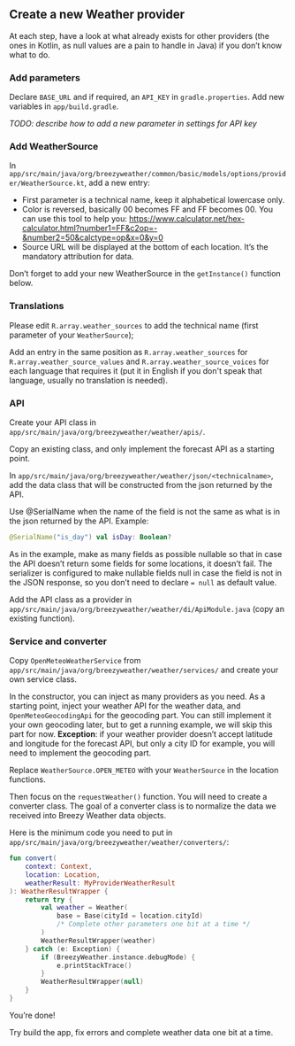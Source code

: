 ## Create a new Weather provider

At each step, have a look at what already exists for other providers (the ones in Kotlin, as null values are a pain to handle in Java) if you don’t know what to do.

### Add parameters

Declare `BASE_URL` and if required, an `API_KEY` in `gradle.properties`.
Add new variables in `app/build.gradle`.

*TODO: describe how to add a new parameter in settings for API key*


### Add WeatherSource
In `app/src/main/java/org/breezyweather/common/basic/models/options/provider/WeatherSource.kt`, add a new entry:
- First parameter is a technical name, keep it alphabetical lowercase only.
- Color is reversed, basically 00 becomes FF and FF becomes 00. You can use this tool to help you: https://www.calculator.net/hex-calculator.html?number1=FF&c2op=-&number2=50&calctype=op&x=0&y=0
- Source URL will be displayed at the bottom of each location. It’s the mandatory attribution for data.

Don’t forget to add your new WeatherSource in the `getInstance()` function below.


### Translations
Please edit `R.array.weather_sources` to add the technical name (first parameter of your `WeatherSource`);

Add an entry in the same position as `R.array.weather_sources` for `R.array.weather_source_values` and `R.array.weather_source_voices` for each language that requires it (put it in English if you don't speak that language, usually no translation is needed).


### API
Create your API class in `app/src/main/java/org/breezyweather/weather/apis/`.

Copy an existing class, and only implement the forecast API as a starting point.

In `app/src/main/java/org/breezyweather/weather/json/<technicalname>`, add the data class that will be constructed from the json returned by the API.

Use @SerialName when the name of the field is not the same as what is in the json returned by the API.
Example:
```kotlin
@SerialName("is_day") val isDay: Boolean?
```

As in the example, make as many fields as possible nullable so that in case the API doesn’t return some fields for some locations, it doesn’t fail. The serializer is configured to make nullable fields null in case the field is not in the JSON response, so you don’t need to declare `= null` as default value.

Add the API class as a provider in `app/src/main/java/org/breezyweather/weather/di/ApiModule.java` (copy an existing function).


### Service and converter
Copy `OpenMeteoWeatherService` from `app/src/main/java/org/breezyweather/weather/services/` and create your own service class.

In the constructor, you can inject as many providers as you need.
As a starting point, inject your weather API for the weather data, and `OpenMeteoGeocodingApi` for the geocoding part.
You can still implement it your own geocoding later, but to get a running example, we will skip this part for now.
**Exception**: if your weather provider doesn’t accept latitude and longitude for the forecast API, but only a city ID for example, you will need to implement the geocoding part.

Replace `WeatherSource.OPEN_METEO` with your `WeatherSource` in the location functions.

Then focus on the `requestWeather()` function. You will need to create a converter class.
The goal of a converter class is to normalize the data we received into Breezy Weather data objects.

Here is the minimum code you need to put in `app/src/main/java/org/breezyweather/weather/converters/`:
```kotlin
fun convert(
    context: Context,
    location: Location,
    weatherResult: MyProviderWeatherResult
): WeatherResultWrapper {
    return try {
        val weather = Weather(
            base = Base(cityId = location.cityId)
            /* Complete other parameters one bit at a time */
        )
        WeatherResultWrapper(weather)
    } catch (e: Exception) {
        if (BreezyWeather.instance.debugMode) {
            e.printStackTrace()
        }
        WeatherResultWrapper(null)
    }
}
```

You’re done!

Try build the app, fix errors and complete weather data one bit at a time.
